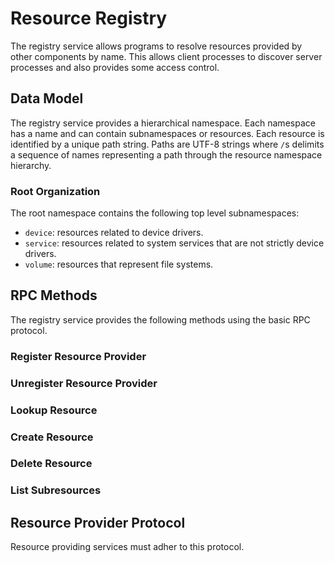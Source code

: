 # Resource Registry
The registry service allows programs to resolve resources provided by other components by name.
This allows client processes to discover server processes and also provides some access control.

## Data Model
The registry service provides a hierarchical namespace.
Each namespace has a name and can contain subnamespaces or resources.
Each resource is identified by a unique path string.
Paths are UTF-8 strings where `/`s delimits a sequence of names representing a path through the resource namespace hierarchy.

### Root Organization
The root namespace contains the following top level subnamespaces:

- `device`: resources related to device drivers.
- `service`: resources related to system services that are not strictly device drivers.
- `volume`: resources that represent file systems.

## RPC Methods
The registry service provides the following methods using the basic RPC protocol.

### Register Resource Provider
### Unregister Resource Provider
### Lookup Resource
### Create Resource
### Delete Resource
### List Subresources

## Resource Provider Protocol
Resource providing services must adher to this protocol.
